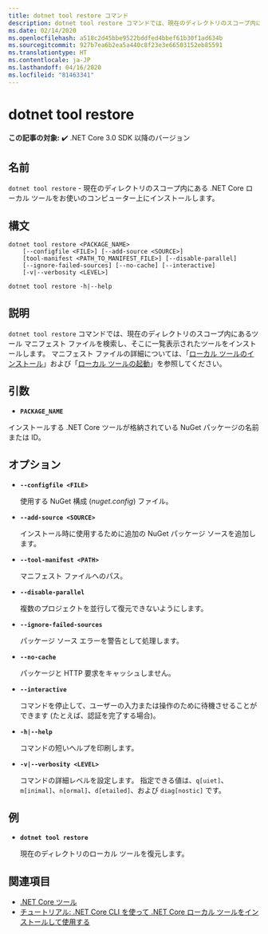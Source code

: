 ```yaml
---
title: dotnet tool restore コマンド
description: dotnet tool restore コマンドでは、現在のディレクトリのスコープ内にある .NET Core ローカル ツールをお使いのコンピューター上にインストールします。
ms.date: 02/14/2020
ms.openlocfilehash: a518c2d45bbe9522bddfed4bbef61b30f1ad634b
ms.sourcegitcommit: 927b7ea6b2ea5a440c8f23e3e66503152eb85591
ms.translationtype: HT
ms.contentlocale: ja-JP
ms.lasthandoff: 04/16/2020
ms.locfileid: "81463341"
---
```

# <a name="dotnet-tool-restore"></a>dotnet tool restore

**この記事の対象:** ✔️ .NET Core 3.0 SDK 以降のバージョン

## <a name="name"></a>名前

`dotnet tool restore` - 現在のディレクトリのスコープ内にある .NET Core ローカル ツールをお使いのコンピューター上にインストールします。

## <a name="synopsis"></a>構文

```dotnetcli
dotnet tool restore <PACKAGE_NAME>
    [--configfile <FILE>] [--add-source <SOURCE>]
    [tool-manifest <PATH_TO_MANIFEST_FILE>] [--disable-parallel]
    [--ignore-failed-sources] [--no-cache] [--interactive]
    [-v|--verbosity <LEVEL>]

dotnet tool restore -h|--help
```

## <a name="description"></a>説明

`dotnet tool restore` コマンドでは、現在のディレクトリのスコープ内にあるツール マニフェスト ファイルを検索し、そこに一覧表示されたツールをインストールします。 マニフェスト ファイルの詳細については、「[ローカル ツールのインストール](global-tools.md#install-a-local-tool)」および「[ローカル ツールの起動](global-tools.md#invoke-a-local-tool)」を参照してください。

## <a name="arguments"></a>引数

- **`PACKAGE_NAME`**

インストールする .NET Core ツールが格納されている NuGet パッケージの名前または ID。

## <a name="options"></a>オプション

- **`--configfile <FILE>`**

  使用する NuGet 構成 (*nuget.config*) ファイル。

- **`--add-source <SOURCE>`**

  インストール時に使用するために追加の NuGet パッケージ ソースを追加します。

- **`--tool-manifest <PATH>`**

  マニフェスト ファイルへのパス。

- **`--disable-parallel`**

  複数のプロジェクトを並行して復元できないようにします。

- **`--ignore-failed-sources`**

  パッケージ ソース エラーを警告として処理します。

- **`--no-cache`**

  パッケージと HTTP 要求をキャッシュしません。

- **`--interactive`**

  コマンドを停止して、ユーザーの入力または操作のために待機させることができます (たとえば、認証を完了する場合)。

- **`-h|--help`**

  コマンドの短いヘルプを印刷します。

- **`-v|--verbosity <LEVEL>`**

  コマンドの詳細レベルを設定します。 指定できる値は、`q[uiet]`、`m[inimal]`、`n[ormal]`、`d[etailed]`、および `diag[nostic]` です。

## <a name="example"></a>例

- **`dotnet tool restore`**

  現在のディレクトリのローカル ツールを復元します。

## <a name="see-also"></a>関連項目

- [.NET Core ツール](global-tools.md)
- [チュートリアル: .NET Core CLI を使って .NET Core ローカル ツールをインストールして使用する](local-tools-how-to-use.md)
